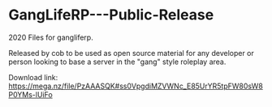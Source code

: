 # GangLifeRP---Public-Release
2020 Files for gangliferp.

Released by cob to be used as open source material for any developer or person looking to base a server in the "gang" style roleplay area.

Download link: https://mega.nz/file/PzAAASQK#ss0VpgdiMZVWNc_E85UrYR5tpFW80sW8P0YMs-lUiFo
